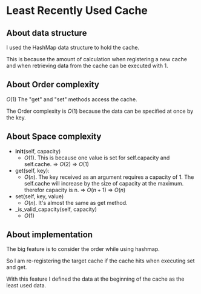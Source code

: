 # Least Recently Used Cache

## About data structure
I used the HashMap data structure to hold the cache.

This is because the amount of calculation when registering a new cache and when retrieving data from the cache can be executed with 1.

## About Order complexity
$O(1)$
The "get" and "set" methods access the cache.

The Order complexity is $O(1)$ because the data can be specified at once by the key.

## About Space complexity
- __init__(self, capacity)
  - $O(1)$. This is because one value is set for self.capacity and self.cache. => $O(2)$ => $O(1)$
- get(self, key):
  - $O(n)$. The key received as an argument requires a capacity of 1. The self.cache will increase by the size of capacity at the maximum. therefor capacity is n. => $O(n + 1)$ => $O(n)$
- set(self, key, value)
  - $O(n)$. It's almost the same as get method.
- _is_valid_capacity(self, capacity)
  - $O(1)$
## About implementation

The big feature is to consider the order while using hashmap.

So I am re-registering the target cache if the cache hits when executing set and get.

With this feature I defined the data at the beginning of the cache as the least used data.

